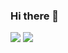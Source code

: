 ### Hi there 👋
![ ](https://github.com/linjimzen/linjimzen/assets/141749064/10369d5a-3033-4a81-a993-cb05b62b5ed7)
![ ](https://github.com/linjimzen/linjimzen/assets/141749064/fce95bed-9159-459a-8565-67c3742909c6)

<!--
**linjimzen/linjimzen** is a ✨ _special_ ✨ repository because its `README.md` (this file) appears on your GitHub profile.

Here are some ideas to get you started:
<img src="https://github.com/linjimzen/linjimzen/assets/141749064/e78680cc-d5db-4faf-8ede-664423cc8bdd" width="50%" height="50%">
- 🔭 I’m currently working on ...
- 🌱 I’m currently learning ...
- 👯 I’m looking to collaborate on ...
- 🤔 I’m looking for help with ...
- 💬 Ask me about ...
- 📫 How to reach me: ...
- 😄 Pronouns: ...
- ⚡ Fun fact: ...
-->
